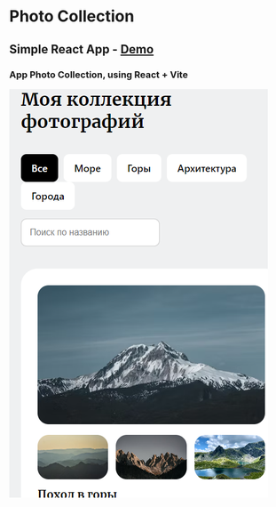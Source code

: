 # Photo Сollection

## Simple React App - [Demo](https://)

### App Photo Сollection, using React + Vite

![PhotoCollection](screenshot/photos.png 'Photo Collection')
